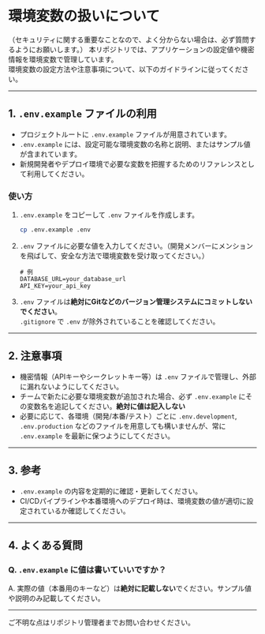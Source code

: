 # 環境変数の扱いについて

（セキュリティに関する重要なことなので、よく分からない場合は、必ず質問するようにお願いします。）
本リポジトリでは、アプリケーションの設定値や機密情報を環境変数で管理しています。  
環境変数の設定方法や注意事項について、以下のガイドラインに従ってください。

---

## 1. `.env.example` ファイルの利用

- プロジェクトルートに `.env.example` ファイルが用意されています。
- `.env.example` には、設定可能な環境変数の名称と説明、またはサンプル値が含まれています。
- 新規開発者やデプロイ環境で必要な変数を把握するためのリファレンスとして利用してください。

### 使い方

1. `.env.example` をコピーして `.env` ファイルを作成します。

    ```sh
    cp .env.example .env
    ```

2. `.env` ファイルに必要な値を入力してください。（開発メンバーにメンションを飛ばして、安全な方法で環境変数を受け取ってください。）

    ```
    # 例
    DATABASE_URL=your_database_url
    API_KEY=your_api_key
    ```

3. `.env` ファイルは**絶対にGitなどのバージョン管理システムにコミットしないでください**。  
   `.gitignore` で `.env` が除外されていることを確認してください。

---

## 2. 注意事項

- 機密情報（APIキーやシークレットキー等）は `.env` ファイルで管理し、外部に漏れないようにしてください。
- チームで新たに必要な環境変数が追加された場合、必ず `.env.example` にその変数名を追記してください。**絶対に値は記入しない**
- 必要に応じて、各環境（開発/本番/テスト）ごとに `.env.development`, `.env.production` などのファイルを用意しても構いませんが、常に `.env.example` を最新に保つようにしてください。

---

## 3. 参考

- `.env.example` の内容を定期的に確認・更新してください。
- CI/CDパイプラインや本番環境へのデプロイ時は、環境変数の値が適切に設定されているか確認してください。

---

## 4. よくある質問

### Q. `.env.example` に値は書いていいですか？
A. 実際の値（本番用のキーなど）は**絶対に記載しない**でください。サンプル値や説明のみ記載してください。

---

ご不明な点はリポジトリ管理者までお問い合わせください。
